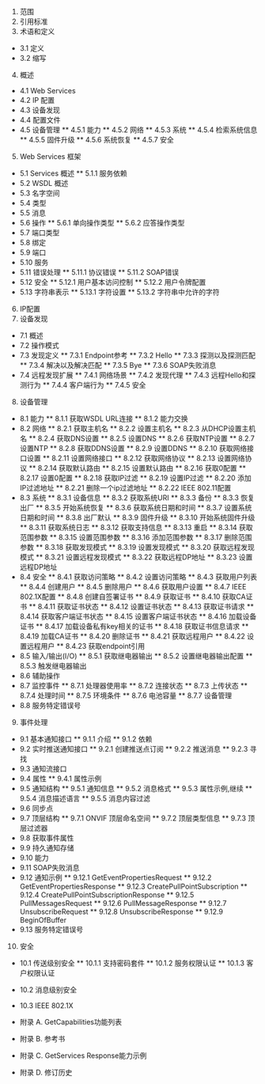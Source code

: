 1. 范围
2. 引用标准
3. 术语和定义
* 3.1 定义
* 3.2 缩写
4. 概述
* 4.1 Web Services
* 4.2 IP 配置
* 4.3 设备发现
* 4.4 配置文件
* 4.5 设备管理
** 4.5.1 能力
** 4.5.2 网络
** 4.5.3 系统
** 4.5.4 检索系统信息
** 4.5.5 固件升级
** 4.5.6 系统恢复
** 4.5.7 安全
5. Web Services 框架
* 5.1 Services 概述
** 5.1.1 服务依赖
* 5.2 WSDL 概述
* 5.3 名字空间
* 5.4 类型
* 5.5 消息
* 5.6 操作
** 5.6.1 单向操作类型
** 5.6.2 应答操作类型
* 5.7 端口类型
* 5.8 绑定
* 5.9 端口
* 5.10 服务
* 5.11 错误处理
** 5.11.1 协议错误
** 5.11.2 SOAP错误
* 5.12 安全
** 5.12.1 用户基本访问控制
** 5.12.2 用户令牌配置
* 5.13 字符串表示
** 5.13.1 字符设置
** 5.13.2 字符串中允许的字符
6. IP配置
7. 设备发现
* 7.1 概述
* 7.2 操作模式
* 7.3 发现定义
** 7.3.1 Endpoint参考
** 7.3.2 Hello
** 7.3.3 探测以及探测匹配
** 7.3.4 解决以及解决匹配
** 7.3.5 Bye
** 7.3.6 SOAP失败消息
* 7.4 远程发现扩展
** 7.4.1 网络场景
** 7.4.2 发现代理 
** 7.4.3 远程Hello和探测行为
** 7.4.4 客户端行为
** 7.4.5 安全
8. 设备管理
* 8.1 能力
** 8.1.1 获取WSDL URL连接
** 8.1.2 能力交换
* 8.2 网络
** 8.2.1 获取主机名
** 8.2.2 设置主机名
** 8.2.3 从DHCP设置主机名
** 8.2.4 获取DNS设置
** 8.2.5 设置DNS
** 8.2.6 获取NTP设置
** 8.2.7 设置NTP
** 8.2.8 获取DDNS设置
** 8.2.9 设置DDNS
** 8.2.10 获取网络接口设置
** 8.2.11 设置网络接口
** 8.2.12 获取网络协议
** 8.2.13 设置网络协议
** 8.2.14 获取默认路由
** 8.2.15 设置默认路由
** 8.2.16 获取0配置
** 8.2.17 设置0配置
** 8.2.18 获取IP过滤
** 8.2.19 设置IP过滤
** 8.2.20 添加IP过滤地址
** 8.2.21 删除一个ip过滤地址
** 8.2.22 IEEE 802.11配置
* 8.3 系统
** 8.3.1 设备信息
** 8.3.2 获取系统URI
** 8.3.3 备份
** 8.3.3 恢复出厂
** 8.3.5 开始系统恢复
** 8.3.6 获取系统日期和时间
** 8.3.7 设置系统日期和时间
** 8.3.8 出厂默认
** 8.3.9 固件升级
** 8.3.10 开始系统固件升级
** 8.3.11 获取系统日志
** 8.3.12 获取支持信息
** 8.3.13 重启
** 8.3.14 获取范围参数
** 8.3.15 设置范围参数
** 8.3.16 添加范围参数
** 8.3.17 删除范围参数
** 8.3.18 获取发现模式
** 8.3.19 设置发现模式
** 8.3.20 获取远程发现模式
** 8.3.21 设置远程发现模式
** 8.3.22 获取远程DP地址
** 8.3.23 设置远程DP地址
* 8.4 安全
** 8.4.1 获取访问策略
** 8.4.2 设置访问策略
** 8.4.3 获取用户列表
** 8.4.4 创建用户
** 8.4.5 删除用户
** 8.4.6 获取用户设置
** 8.4.7 IEEE 802.1X配置
** 8.4.8 创建自签署证书
** 8.4.9 获取证书
** 8.4.10 获取CA证书
** 8.4.11 获取证书状态
** 8.4.12 设置证书状态
** 8.4.13 获取证书请求
** 8.4.14 获取客户端证书状态
** 8.4.15 设置客户端证书状态
** 8.4.16 加载设备证书
** 8.4.17 加载设备私有key相关的证书
** 8.4.18 获取证书信息请求
** 8.4.19 加载CA证书
** 8.4.20 删除证书
** 8.4.21 获取远程用户
** 8.4.22 设置远程用户
** 8.4.23 获取endpoint引用
* 8.5 输入/输出(I/O)
** 8.5.1 获取继电器输出
** 8.5.2 设置继电器输出配置
** 8.5.3 触发继电器输出
* 8.6 辅助操作
* 8.7 监控事件
** 8.7.1 处理器使用率
** 8.7.2 连接状态
** 8.7.3 上传状态
** 8.7.4 处理时间
** 8.7.5 环境条件
** 8.7.6 电池容量
** 8.7.7 设备管理
* 8.8 服务特定错误号
9. 事件处理
* 9.1 基本通知接口
** 9.1.1 介绍
** 9.1.2 依赖
* 9.2 实时推送通知接口
** 9.2.1 创建推送点订阅
** 9.2.2 推送消息
** 9.2.3 寻找
* 9.3 通知流接口
* 9.4 属性
** 9.4.1 属性示例
* 9.5 通知结构
** 9.5.1 通知信息
** 9.5.2 消息格式
** 9.5.3 属性示例,继续
** 9.5.4 消息描述语言
** 9.5.5 消息内容过滤
* 9.6 同步点
* 9.7 顶层结构
** 9.7.1 ONVIF 顶层命名空间
** 9.7.2 顶层类型信息
** 9.7.3 顶层过滤器
* 9.8 获取事件属性
* 9.9 持久通知存储
* 9.10 能力
* 9.11 SOAP失败消息
* 9.12 通知示例
** 9.12.1 GetEventPropertiesRequest
** 9.12.2 GetEventPropertiesResponse
** 9.12.3 CreatePullPointSubscription
** 9.12.4 CreatePullPointSubscriptionResponse
** 9.12.5 PullMessagesRequest
** 9.12.6 PullMessageResponse
** 9.12.7 UnsubscribeRequest
** 9.12.8 UnsubscribeResponse
** 9.12.9 BeginOfBuffer
* 9.13 服务特定错误号
10. 安全
* 10.1 传送级别安全
** 10.1.1 支持密码套件
** 10.1.2 服务权限认证
** 10.1.3 客户权限认证
* 10.2 消息级别安全
* 10.3 IEEE 802.1X

* 附录 A. GetCapabilities功能列表
* 附录 B. 参考书
* 附录 C. GetServices Response能力示例
* 附录 D. 修订历史
















